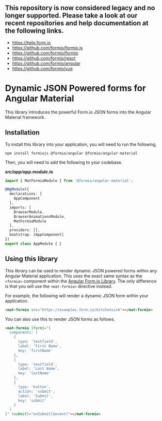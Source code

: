 ## This repository is now considered legacy and no longer supported. Please take a look at our recent repositories and help documentation at the following links.
 - https://help.form.io
 - https://github.com/formio/formio.js
 - https://github.com/formio/formio
 - https://github.com/formio/react
 - https://github.com/formio/angular
 - https://github.com/formio/vue

# Dynamic JSON Powered forms for Angular Material

This library introduces the powerful Form.io JSON forms into the Angular Material framework.

## Installation

To install this library into your application, you will need to run the following.

```
npm install formiojs @formio/angular @formio/angular-material
```

Then, you will need to add the following to your codebase.

***src/app/app.module.ts***
```ts
import { MatFormioModule } from '@formio/angular-material';

@NgModule({
  declarations: [
    AppComponent
  ],
  imports: [
    BrowserModule,
    BrowserAnimationsModule,
    MatFormioModule
  ],
  providers: [],
  bootstrap: [AppComponent]
})
export class AppModule { }
```

## Using this library
This library can be used to render dynamic JSON powered forms within any Angular Material application. This uses the exact same syntax as the ```<formio>``` component within the [Angular Form.io Library](https://github.com/formio/angular-formio). The only difference is that you will use the ```<mat-formio>``` directive instead.

For example, the following will render a dynamic JSON form within your application.

```html
<mat-formio src="https://examples.form.io/kitchensink"></mat-formio>
```

You can also use this to render JSON forms as follows.

```html
<mat-formio [form]="{
  components: [
    {
      type: 'textfield',
      label: 'First Name',
      key: 'firstName'
    },
    {
      type: 'textfield',
      label: 'Last Name',
      key: 'lastName'
    },
    {
      type: 'button',
      action: 'submit',
      label: 'Submit',
      key: 'submit'
    }
  ]
}" (submit)="onSubmit($event)"></mat-formio>
```
